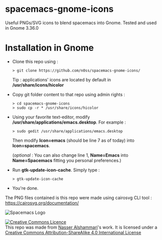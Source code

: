 # spacemacs-gnome-icons
Useful PNGs/SVG icons to blend spacemacs into Gnome. Tested and used in Gnome 3.36.0

# Installation in Gnome

* Clone this repo using : 
  ```
  > git clone https://github.com/n0ss/spacemacs-gnome-icons/
  ```

  Tip : applications' icons are located by default in **/usr/share/icons/hicolor**


* Copy git folder content to that repo using admin rights :

  ```
  > cd spacemacs-gnome-icons
  > sudo cp -r * /usr/share/icons/hicolor
  ```
  
* Using your favorite text-editor, modify **/usr/share/applications/emacs.desktop**. For example :

  ```
  > sudo gedit /usr/share/applications/emacs.desktop
  ```
  Then modify __Icon=emacs__ (should be line 7 as of today) into __Icon=spacemacs__.
  
  (*optional* : You can also change line 1, __Name=Emacs__ into __Name=Spacemacs__ fitting you personal preferences.)


* Run **gtk-update-icon-cache**. Simply type :

  ```
  > gtk-update-icon-cache
  ```
* You're done.
  
The PNG files contained is this repo were made using cairosvg CLI tool : https://cairosvg.org/documentation/
 
 ![Spacemacs Logo](https://camo.githubusercontent.com/b39bdab925b8da08ecaf08eda877b01b8421b619/68747470733a2f2f7777772e6e61737365722e73706163652f696d67732f73706163656d6163732d6c6f676f2e706e67)




<a rel="license" href="http://creativecommons.org/licenses/by-sa/4.0/"><img alt="Creative Commons Licence" style="border-width:0" src="https://i.creativecommons.org/l/by-sa/4.0/88x31.png" /></a><br /><span xmlns:dct="http://purl.org/dc/terms/" href="http://purl.org/dc/dcmitype/StillImage" property="dct:title" rel="dct:type">
This repo was made from <a xmlns:cc="http://creativecommons.org/ns#" href="http://www.nass3r.com" property="cc:attributionName" rel="cc:attributionURL">Nasser Alshammari</a>'s work. It is licensed under a <a rel="license" href="http://creativecommons.org/licenses/by-sa/4.0/">Creative Commons Attribution-ShareAlike 4.0 International License</a>
